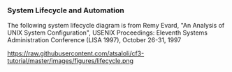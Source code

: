 ### System Lifecycle and Automation

The following system lifecycle diagram is from Remy Evard, "An Analysis
of UNIX System Configuration", USENIX Proceedings: Eleventh Systems
Administration Conference (LISA 1997), October 26-31, 1997

<https://raw.githubusercontent.com/atsaloli/cf3-tutorial/master/images/figures/lifecycle.png>
